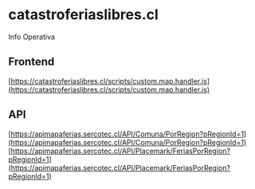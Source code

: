 # catastroferiaslibres.cl

Info Operativa

## Frontend

[https://catastroferiaslibres.cl/scripts/custom.map.handler.js](https://catastroferiaslibres.cl/scripts/custom.map.handler.js)

## API

[https://apimapaferias.sercotec.cl/API/Comuna/PorRegion?pRegionId=1](https://apimapaferias.sercotec.cl/API/Comuna/PorRegion?pRegionId=1)
[https://apimapaferias.sercotec.cl/API/Placemark/FeriasPorRegion?pRegionId=1](https://apimapaferias.sercotec.cl/API/Placemark/FeriasPorRegion?pRegionId=1)
